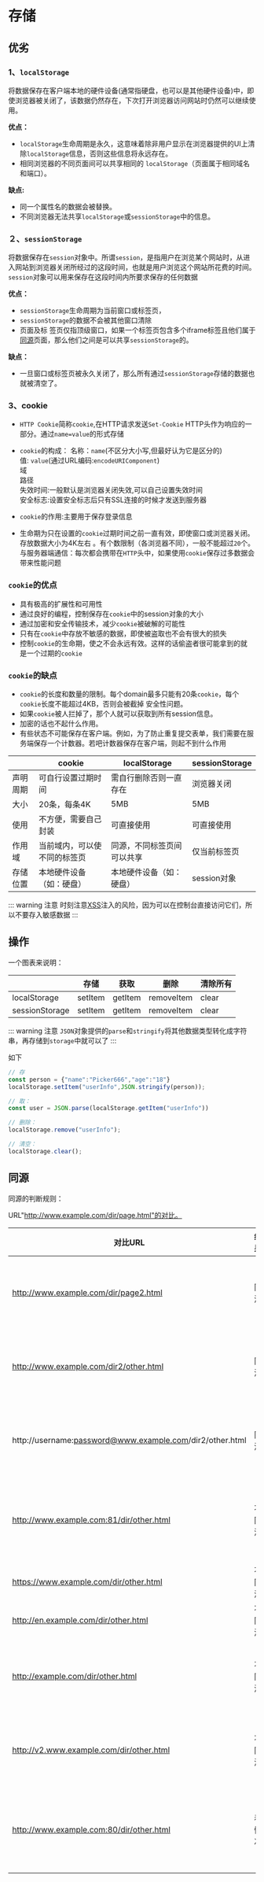 # 存储

## 优劣

### 1、`localStorage`

将数据保存在客户端本地的硬件设备(通常指硬盘，也可以是其他硬件设备)中，即使浏览器被关闭了，该数据仍然存在，下次打开浏览器访问网站时仍然可以继续使用。

**优点：**

* `localStorage`生命周期是永久，这意味着除非用户显示在浏览器提供的UI上清除`localStorage`信息，否则这些信息将永远存在。
* 相同浏览器的不同页面间可以共享相同的 `localStorage`（页面属于相同域名和端口）。

**缺点:**

* 同一个属性名的数据会被替换。
* 不同浏览器无法共享`localStorage`或`sessionStorage`中的信息。

### ２、`sessionStorage`

将数据保存在`session`对象中。所谓`session`，是指用户在浏览某个网站时，从进入网站到浏览器关闭所经过的这段时间，也就是用户浏览这个网站所花费的时间。`session`对象可以用来保存在这段时间内所要求保存的任何数据

**优点：**

* `sessionStorage`生命周期为当前窗口或标签页，
* `sessionStorage`的数据不会被其他窗口清除
* 页面及标 签页仅指顶级窗口，如果一个标签页包含多个iframe标签且他们属于[同源](/base/storage.html#同源)页面，那么他们之间是可以共享`sessionStorage`的。

**缺点：**

* 一旦窗口或标签页被永久关闭了，那么所有通过`sessionStorage`存储的数据也就被清空了。

### 3、cookie

* `HTTP Cookie`简称`cookie`,在HTTP请求发送`Set-Cookie` HTTP头作为响应的一部分。通过`name=value`的形式存储
* `cookie`的构成：
名称：`name`(不区分大小写,但最好认为它是区分的)<br/>
值: `value`(通过URL编码:`encodeURIComponent`)<br/>
域<br/>
路径<br/>
失效时间:一般默认是浏览器关闭失效,可以自己设置失效时间<br/>
安全标志:设置安全标志后只有SSL连接的时候才发送到服务器<br/>

* `cookie`的作用:主要用于保存登录信息
* 生命期为只在设置的`cookie`过期时间之前一直有效，即使窗口或浏览器关闭。 存放数据大小为4K左右 。有个数限制（各浏览器不同），一般不能超过`20`个。与服务器端通信：每次都会携带在`HTTP`头中，如果使用`cookie`保存过多数据会带来性能问题

### `cookie`的优点

* 具有极高的扩展性和可用性
* 通过良好的编程，控制保存在`cookie`中的session对象的大小
* 通过加密和安全传输技术，减少`cookie`被破解的可能性
* 只有在`cookie`中存放不敏感的数据，即使被盗取也不会有很大的损失
* 控制`cookie`的生命期，使之不会永远有效。这样的话偷盗者很可能拿到的就 是一个过期的`cookie`

### `cookie`的缺点

* `cookie`的长度和数量的限制。每个domain最多只能有20条`cookie`，每个`cookie`长度不能超过4KB，否则会被截掉
安全性问题。
* 如果`cookie`被人拦掉了，那个人就可以获取到所有session信息。
* 加密的话也不起什么作用。
* 有些状态不可能保存在客户端。例如，为了防止重复提交表单，我们需要在服务端保存一个计数器。若吧计数器保存在客户端，则起不到什么作用

|         |          cookie         |      localStorage      | sessionStorage |
| ------- | ----------------------- | ---------------------- | -------------- |
| 声明周期 |     可自行设置过期时间     |   需自行删除否则一直存在   |    浏览器关闭    |
|   大小   |       20条，每条4K       |           5MB          |      5MB       |
|   使用   |    不方便，需要自己封装    |        可直接使用        |    可直接使用    |
|  作用域  | 当前域内，可以使不同的标签页 | 同源，不同标签页间可以共享 |   仅当前标签页    |
| 存储位置 |   本地硬件设备（如：硬盘）   |  本地硬件设备（如：硬盘）  |    session对象   |

::: warning 注意
时刻注意[XSS](/base/xss)注入的风险，因为可以在控制台直接访问它们，所以不要存入敏感数据
:::

## 操作

一个图表来说明：

|                |   存储   |   获取   |    删除    | 清除所有 |
| -------------- | ------- | ------- | ---------- | ------- |
|  localStorage  | setItem | getItem | removeItem |  clear  |
| sessionStorage | setItem | getItem | removeItem |  clear  |

::: warning 注意
`JSON`对象提供的`parse`和`stringify`将其他数据类型转化成字符串，再存储到`storage`中就可以了
:::

如下

```js
// 存
const person = {"name":"Picker666","age":"18"}
localStorage.setItem("userInfo",JSON.stringify(person));

// 取：
const user = JSON.parse(localStorage.getItem("userInfo"))

// 删除：
localStorage.remove("userInfo");

// 清空：
localStorage.clear();
```

## 同源

同源的判断规则：

URL"http://www.example.com/dir/page.html"的对比。

| 对比URL | 结果 | 结果 |
| ---- | ---- | ---- |
| http://www.example.com/dir/page2.html | 同源 | 相同的协议，主机，端口 |
| http://www.example.com/dir2/other.html | 同源 | 相同的协议，主机，端口
| http://username:password@www.example.com/dir2/other.html | 同源 | 相同的协议，主机，端口 |
| http://www.example.com:81/dir/other.html | 不同源 | 相同的协议，主机，端口不同 |
| https://www.example.com/dir/other.html | 不同源 | 协议不同 |
| http://en.example.com/dir/other.html | 不同源 | 不同主机 |
| http://example.com/dir/other.html | 不同源 | 不同主机(需要精确匹配) |
| http://v2.www.example.com/dir/other.html | 不同源 | 不同主机(需要精确匹配) |
| http://www.example.com:80/dir/other.html | 看情况 | 端口明确，依赖浏览器实现 |
